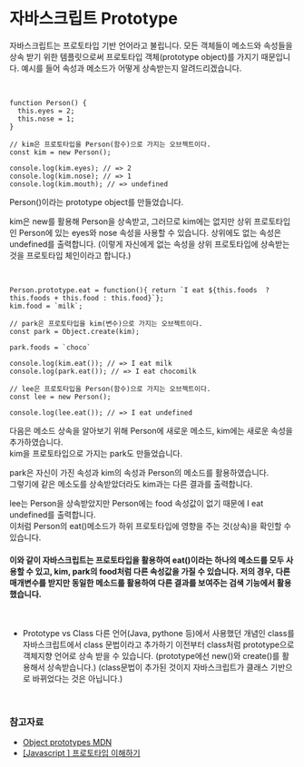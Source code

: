 # 자바스크립트 Prototype

자바스크립트는 프로토타입 기반 언어라고 불립니다. 모든 객체들이 메소드와 속성들을 상속 받기 위한 템플릿으로써 프로토타입 객체(prototype object)를 가지기 때문입니다. 예시를 들어 속성과 메소드가 어떻게 상속받는지 알려드리겠습니다.

<br>

```
function Person() {
  this.eyes = 2;
  this.nose = 1;
}

// kim은 프로토타입을 Person(함수)으로 가지는 오브젝트이다.
const kim = new Person();

console.log(kim.eyes); // => 2
console.log(kim.nose); // => 1
console.log(kim.mouth); // => undefined
```

Person()이라는 prototype object를 만들었습니다.   

kim은 new를 활용해 Person을 상속받고, 그러므로 kim에는 없지만 상위 프로토타입인 Person에 있는 eyes와 nose 속성을 사용할 수 있습니다. 상위에도 없는 속성은 undefined를 출력합니다. (이렇게  자신에게 없는 속성을 상위 프로토타입에 상속받는 것을 프로토타입 체인이라고 합니다.)

<br>

```
Person.prototype.eat = function(){ return `I eat ${this.foods  ?  this.foods + this.food : this.food}`};
kim.food = `milk`;

// park은 프로토타입을 kim(변수)으로 가지는 오브젝트이다.
const park = Object.create(kim);

park.foods = `choco`

console.log(kim.eat()); // => I eat milk
console.log(park.eat()); // => I eat chocomilk

// lee은 프로토타입을 Person(함수)으로 가지는 오브젝트이다.
const lee = new Person();

console.log(lee.eat()); // => I eat undefined
```
다음은 메소드 상속을 알아보기 위해 Person에 새로운 메소드, kim에는 새로운 속성을 추가하였습니다.   
kim을 프로토타입으로 가지는 park도 만들었습니다.   

park은 자신이 가진 속성과 kim의 속성과 Person의 메소드를 활용하였습니다.   
그렇기에 같은 메소도를 상속받았더라도 kim과는 다른 결과를 출력합니다.   

lee는 Person을 상속받았지만 Person에는 food 속성값이 없기 때문에 I eat undefined를 출력합니다.   
이처럼 Person의 eat()메소드가 하위 프로토타입에 영향을 주는 것(상속)을 확인할 수 있습니다.

#### 이와 같이 자바스크립트는 프로토타입을 활용하여 eat()이라는 하나의 메소드를 모두 사용할 수 있고, kim, park의 food처럼 다른 속성값을 가질 수 있습니다. 저의 경우, 다른 매개변수를 받지만 동일한 메소드를 활용하여 다른 결과를 보여주는 검색 기능에서 활용했습니다.

<br>

* Prototype vs Class
다른 언어(Java, pythone 등)에서 사용했던 개념인 class를 자바스크립트에서 class 문법이라고 추가하기 이전부터 class처럼 prototype으로 객체지향 언어로 상속 받을 수 있습니다. (prototype에선 new()와 create()를 활용해서 상속받습니다.) (class문법이 추가된 것이지 자바스크립트가 클래스 기반으로 바뀌었다는 것은 아닙니다.)


<br>

### 참고자료

- [Object prototypes MDN](https://developer.mozilla.org/ko/docs/Learn/JavaScript/Objects/Object_prototypes)
- [[Javascript ] 프로토타입 이해하기](https://medium.com/@bluesh55/javascript-prototype-%EC%9D%B4%ED%95%B4%ED%95%98%EA%B8%B0-f8e67c286b67)
